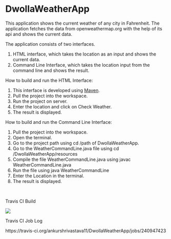 # DwollaWeatherApp
This application shows the current weather of any city in Fahrenheit. The application fetches the data from openweathermap.org with the help of its api and shows the current data.

The application consists of two interfaces.
1. HTML interface, which takes the location as an input and shows the current data.
2. Command Line Interface, which takes the location input from the command line and shows the result.

How to build and run the HTML Interface:
1. This interface is developed using <a href="https://maven.apache.org/">Maven</a>.
2. Pull the project into the workspace.
3. Run the project on server.
4. Enter the location and click on Check Weather.
5. The result is displayed.

How to build and run the Command Line Interface:
1. Pull the project into the workspace.
2. Open the terminal.
3. Go to the project path using cd /path of DwollaWeatherApp.
3. Go to the WeatherCommandLine.java file using cd /DwollaWeatherApp/resources
4. Compile the file WeatherCommandLine.java using javac WeatherCommandLine.java
5. Run the file using java WeatherCommandLine
6. Enter the Location in the terminal.
7. The result is displayed.

<br /> 
<p>Travis CI Build</p>
<a href="https://travis-ci.org/boennemann/badges">
<img src="https://travis-ci.org/ankurshrivastava11/DwollaWeatherApp.svg?branch=master" style="max-width:100%;">
</a>
<br /> 
<p> Travis CI Job Log </p>
https://travis-ci.org/ankurshrivastava11/DwollaWeatherApp/jobs/240947423

